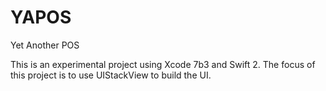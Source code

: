 # YAPOS
Yet Another POS

This is an experimental project using Xcode 7b3 and Swift 2.  The focus of this project is to use UIStackView to build the UI.
